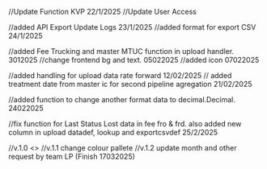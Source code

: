 //Update Function KVP 22/1/2025
//Update User Access


//added API Export Update Logs 23/1/2025
//added format for export CSV 24/1/2025

//added Fee Trucking and master MTUC function in upload handler. 3012025
//change frontend bg and text. 05022025
//added icon 07022025

//added handling for upload data rate forward 12/02/2025
// added treatment date from master ic for second pipeline agregation 21/02/2025


//added function to change another format data to decimal.Decimal. 24022025

//fix function for Last Status Lost data in fee fro & frd. also added new column in upload datadef, lookup and exportcsvdef 25/2/2025

//v.1.0 <<all function ok aldy check>>
//v.1.1 change colour pallete
//v.1.2 update month and other request by team LP (Finish 17032025)
